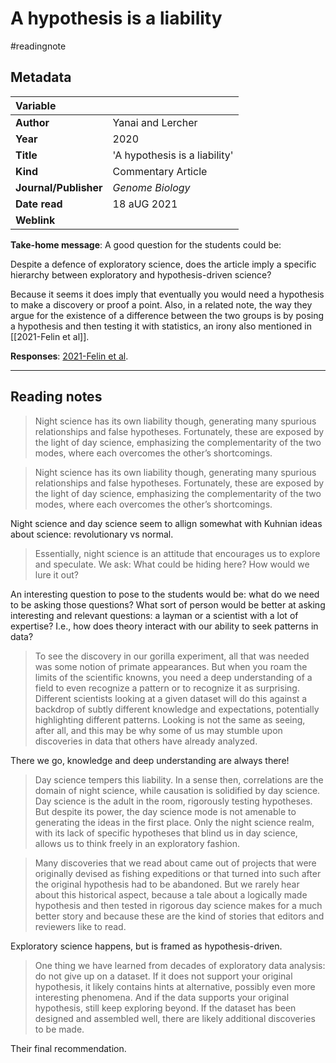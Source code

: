 # A hypothesis is a liability
#readingnote 


## Metadata

|   Variable     |  |
|:--------------|:-----------|
| **Author**			| Yanai and Lercher    | 
| **Year**				| 	2020		 | 
| **Title**				| 	'A hypothesis is a liability'		 | 
| **Kind**				| Commentary Article	|
| **Journal/Publisher**				| 	*Genome Biology*		 | 
| **Date read**				| 	18 aUG 2021	 | 
| **Weblink**				| 			 | 

**Take-home message**: A good question for the students could be:  

Despite a defence of exploratory science, does the article imply a specific hierarchy between exploratory and hypothesis-driven science? 

Because it seems it does imply that eventually you would need a hypothesis to make a discovery or proof a point. Also, in a related note, the way they argue for the existence of a difference between the two groups is by posing a hypothesis and then testing it with statistics, an irony also mentioned in [[2021-Felin et al]].

**Responses**: [2021-Felin et al](2021-Felin%20et%20al).


---

## Reading notes

> Night science has its own liability though, generating many spurious relationships and false hypotheses. Fortunately, these are exposed by the light of day science, emphasizing the complementarity of the two modes, where each overcomes the other’s shortcomings.

> Night science has its own liability though, generating many spurious relationships and false hypotheses. Fortunately, these are exposed by the light of day science, emphasizing the complementarity of the two modes, where each overcomes the other’s shortcomings.

Night science and day science seem to allign somewhat with Kuhnian ideas about science: revolutionary vs normal.

> Essentially, night science is an attitude that encourages us to explore and speculate. We ask: What could be hiding here? How would we lure it out?

An interesting question to pose to the students would be: what do we need to be asking those questions? What sort of person would be better at asking interesting and relevant questions: a layman or a scientist with a lot of expertise? I.e., how does theory interact with our ability to seek patterns in data?

> To see the discovery in our gorilla experiment, all that was needed was some notion of primate appearances. But when you roam the limits of the scientific knowns, you need a deep understanding of a field to even recognize a pattern or to recognize it as surprising. Different scientists looking at a given dataset will do this against a backdrop of subtly different knowledge and expectations, potentially highlighting different patterns. Looking is not the same as seeing, after all, and this may be why some of us may stumble upon discoveries in data that others have already analyzed.

There we go, knowledge and deep understanding are always there!

> Day science tempers this liability. In a sense then, correlations are the domain of night science, while causation is solidified by day science. Day science is the adult in the room, rigorously testing hypotheses. But despite its power, the day science mode is not amenable to generating the ideas in the first place. Only the night science realm, with its lack of specific hypotheses that blind us in day science, allows us to think freely in an exploratory fashion.

> Many discoveries that we read about came out of projects that were originally devised as fishing expeditions or that turned into such after the original hypothesis had to be abandoned. But we rarely hear about this historical aspect, because a tale about a logically made hypothesis and then tested in rigorous day science makes for a much better story and because these are the kind of stories that editors and reviewers like to read.

Exploratory science happens, but is framed as hypothesis-driven.

> One thing we have learned from decades of exploratory data analysis: do not give up on a dataset. If it does not support your original hypothesis, it likely contains hints at alternative, possibly even more interesting phenomena. And if the data supports your original hypothesis, still keep exploring beyond. If the dataset has been designed and assembled well, there are likely additional discoveries to be made.

Their final recommendation.